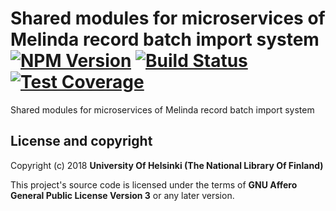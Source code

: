 # Shared modules for microservices of Melinda record batch import system [![NPM Version](https://img.shields.io/npm/v/@natlibfi/melinda-record-import-commons.svg)](https://npmjs.org/package/@natlibfi/melinda-record-import-commons) [![Build Status](https://travis-ci.org/NatLibFi/melinda-record-import-commons.svg)](https://travis-ci.org/NatLibFi/melinda-record-import-commons) [![Test Coverage](https://codeclimate.com/github/NatLibFi/melinda-record-import-commons/badges/coverage.svg)](https://codeclimate.com/github/NatLibFi/melinda-record-import-commons/coverage)

Shared modules for microservices of Melinda record batch import system

## License and copyright

Copyright (c) 2018 **University Of Helsinki (The National Library Of Finland)**

This project's source code is licensed under the terms of **GNU Affero General Public License Version 3** or any later version.
